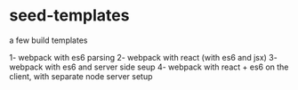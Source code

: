 # seed-templates
a few build templates


1- webpack with es6 parsing
2- webpack with react (with es6 and jsx)
3- webpack with es6 and server side seup
4- webpack with react + es6 on the client, with separate node server setup

